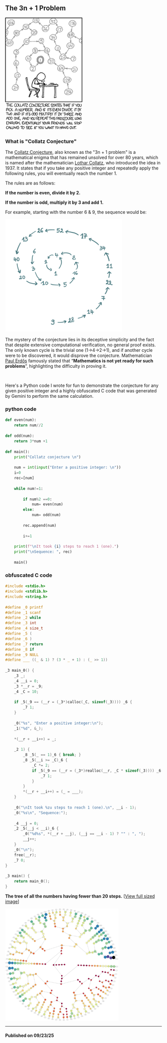 ## The 3n + 1 Problem

<img src="res/collatz-meme.png" height=360px>

### What is "Collatz Conjecture"

The [Collatz Conjecture](https://en.wikipedia.org/wiki/Collatz_conjecture), also known as the "3n + 1 problem" is a mathematical enigma that has remained unsolved for over 80 years, which is named after the mathematician [Lothar Collatz](https://en.wikipedia.org/wiki/Lothar_Collatz), who introduced the idea in 1937. It states that if you take any positive integer and repeatedly apply the following rules, you will eventually reach the number 1.

The rules are as follows:

**If the number is even, divide it by 2.**

**If the number is odd, multiply it by 3 and add 1.**

For example, starting with the number 6 & 9, the sequence would be:

<img src="res/collatz-spiral.png" height=360px>

The mystery of the conjecture lies in its deceptive simplicity and the fact that despite extensive computational verification, no general proof exists. The only known cycle is the trivial one (1→4→2→1), and if another cycle were to be discovered, it would disprove the conjecture. Mathematician [Paul Erdős](https://en.wikipedia.org/wiki/Paul_Erd%C5%91s) famously stated that “**Mathematics is not yet ready for such problems**”, highlighting the difficulty in proving it.

<br>

Here's a Python code I wrote for fun to demonstrate the conjecture for any given positive integer and a highly obfuscated C code that was generated by Gemini to perform the same calculation.

### python code

```python
def even(num):
    return num//2

def odd(num):
    return 3*num +1

def main():
    print("Collatz conjecture \n")

    num = int(input("Enter a positive integer: \n"))
    i=0
    rec=[num]

    while num!=1:
        
        if num%2 ==0:
            num= even(num)
        else:
            num= odd(num)
            
        rec.append(num)

        i+=1

    print(f"\nIt took {i} steps to reach 1 (one).")
    print("\nSequence: ", rec)

    main()

```


### obfuscated C code

```c
#include <stdio.h>
#include <stdlib.h>
#include <string.h>

#define _0 printf
#define _1 scanf
#define _2 while
#define _3 int
#define _4 size_t
#define _5 (
#define _6 )
#define _7 return
#define _8 if
#define _9 NULL
#define ___ ((_ & 1) ? (3 * _ + 1) : (_ >> 1))

_3 main_0() {
    _3 _;
    _4 __i = 0;
    _3 *__r = _9;
    _4 _C = 10;

    if _5(_9 == (__r = (_3*)calloc(_C, sizeof(_3)))) _6 { 
        _7 1;
    }

    _0("%s", "Enter a positive integer:\n");
    _1("%d", &_);

    *(__r + __i++) = _;

    _2 1) {
        _8 _5(_ == 1)_6 { break; }
        _8 _5(__i >= _C)_6 {
            _C *= 2;
            if _5(_9 == (__r = (_3*)realloc(__r, _C * sizeof(_3)))) _6 { 
                _7 1;
            }
        }
        *(__r + __i++) = (_ = ___);
    }

    _0("\nIt took %zu steps to reach 1 (one).\n", __i - 1);
    _0("%s\n", "Sequence:");

    _4 __j = 0;
    _2 _5(__j < __i)_6 {
        _0("%d%s", *(__r + __j), (__j == __i - 1) ? "" : ", ");
        __j++;
    }
    _0("\n");
    free(__r);
    _7 0;
}

_3 main() {
    return main_0();
}
```

**The tree of all the numbers having fewer than 20 steps.** [[View full sized image](https://en.wikipedia.org/wiki/Collatz_conjecture#/media/File:All_Collatz_sequences_of_a_length_inferior_to_20.svg)]

<img src="res/collatz-sequences.png" height=360px>

---

#### Published on 09/23/25